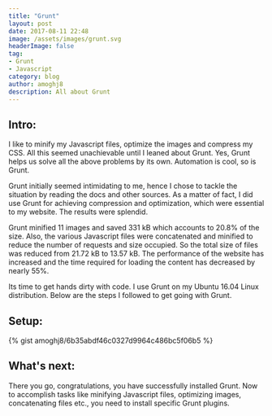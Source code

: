 ```yaml
---
title: "Grunt"
layout: post
date: 2017-08-11 22:48
image: /assets/images/grunt.svg
headerImage: false
tag:
- Grunt
- Javascript
category: blog
author: amoghj8
description: All about Grunt 
---
```


## Intro:


<p>I like to minify my Javascript files, optimize the images and compress my CSS. All this seemed unachievable until I leaned about Grunt. Yes, Grunt helps us solve all the above problems by its own. Automation is cool, so is Grunt. </p>

<p>Grunt initially seemed intimidating to me, hence I chose to tackle the situation by reading the docs and other sources. As a matter of fact, I did use Grunt for achieving compression and optimization, which were essential to my website. The results were splendid.</p>

<p>Grunt minified 11 images and saved 331 kB which accounts to 20.8% of the size. Also, the various Javascript files were concatenated and minified to reduce the number of requests and size occupied. So the total size of files was reduced from 21.72 kB to 13.57 kB. The performance of the website has increased and the time required for loading the content has decreased by nearly 55%.</p>

<p>Its time to get hands dirty with code. I use Grunt on my Ubuntu 16.04 Linux distribution. Below are the steps I followed to get going with Grunt.</p>


## Setup:

{% gist amoghj8/6b35abdf46c0327d9964c486bc5f06b5 %}

## What's next: 


<p>There you go, congratulations, you have successfully installed Grunt. Now to accomplish tasks like minifying Javascript files, optimizing images, concatenating files etc., you need to install specific Grunt plugins.</p>


